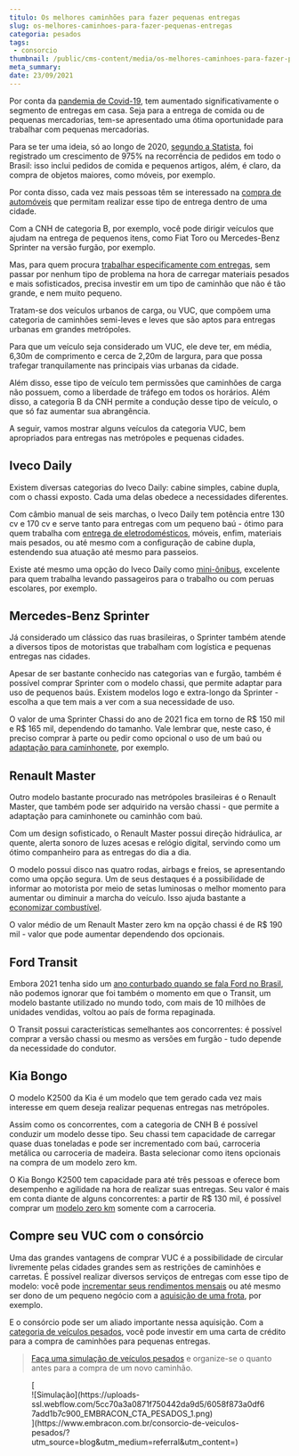 ```yaml
---
titulo: Os melhores caminhões para fazer pequenas entregas
slug: os-melhores-caminhoes-para-fazer-pequenas-entregas
categoria: pesados
tags:
 - consorcio
thumbnail: /public/cms-content/media/os-melhores-caminhoes-para-fazer-pequenas-entregas.jpg
meta_summary: 
date: 23/09/2021
---
```

Por conta da [pandemia de Covid-19](https://www.embracon.com.br/blog/como-guardar-dinheiro-em-tempos-de-pandemia), tem aumentado significativamente o segmento de entregas em casa. Seja para a entrega de comida ou de pequenas mercadorias, tem-se apresentado uma ótima oportunidade para trabalhar com pequenas mercadorias.

Para se ter uma ideia, só ao longo de 2020, [segundo a Statista](https://abolbrasil.org.br/posts/com-crescimento-do-delivery-durante-quarentena-logistica-de-entrega-se-destaca/), foi registrado um crescimento de 975% na recorrência de pedidos em todo o Brasil: isso inclui pedidos de comida e pequenos artigos, além, é claro, da compra de objetos maiores, como móveis, por exemplo.

Por conta disso, cada vez mais pessoas têm se interessado na [compra de automóveis](https://www.embracon.com.br/blog/como-comprar-um-carro-com-r-100-00-por-semana) que permitam realizar esse tipo de entrega dentro de uma cidade.

Com a CNH de categoria B, por exemplo, você pode dirigir veículos que ajudam na entrega de pequenos itens, como Fiat Toro ou Mercedes-Benz Sprinter na versão furgão, por exemplo.

Mas, para quem procura [trabalhar especificamente com entregas](https://www.embracon.com.br/blog/como-fazer-consorcio-sendo-autonomo), sem passar por nenhum tipo de problema na hora de carregar materiais pesados e mais sofisticados, precisa investir em um tipo de caminhão que não é tão grande, e nem muito pequeno.

Tratam-se dos veículos urbanos de carga, ou VUC, que compõem uma categoria de caminhões semi-leves e leves que são aptos para entregas urbanas em grandes metrópoles.

Para que um veículo seja considerado um VUC, ele deve ter, em média, 6,30m de comprimento e cerca de 2,20m de largura, para que possa trafegar tranquilamente nas principais vias urbanas da cidade.

Além disso, esse tipo de veículo tem permissões que caminhões de carga não possuem, como a liberdade de tráfego em todos os horários. Além disso, a categoria B da CNH permite a condução desse tipo de veículo, o que só faz aumentar sua abrangência.

A seguir, vamos mostrar alguns veículos da categoria VUC, bem apropriados para entregas nas metrópoles e pequenas cidades.

Iveco Daily 
------------

Existem diversas categorias do Iveco Daily: cabine simples, cabine dupla, com o chassi exposto. Cada uma delas obedece a necessidades diferentes.

Com câmbio manual de seis marchas, o Iveco Daily tem potência entre 130 cv e 170 cv e serve tanto para entregas com um pequeno baú - ótimo para quem trabalha com [entrega de eletrodomésticos](https://www.embracon.com.br/blog/dicas-para-comprar-eletrodomesticos-para-a-casa-nova), móveis, enfim, materiais mais pesados, ou até mesmo com a configuração de cabine dupla, estendendo sua atuação até mesmo para passeios.

Existe até mesmo uma opção do Iveco Daily como [mini-ônibus](https://www.embracon.com.br/blog/saiba-como-investir-em-veiculos-pesados-com-o-consorcio-embracon), excelente para quem trabalha levando passageiros para o trabalho ou com peruas escolares, por exemplo.

Mercedes-Benz Sprinter 
-----------------------

Já considerado um clássico das ruas brasileiras, o Sprinter também atende a diversos tipos de motoristas que trabalham com logística e pequenas entregas nas cidades.

Apesar de ser bastante conhecido nas categorias van e furgão, também é possível comprar Sprinter com o modelo chassi, que permite adaptar para uso de pequenos baús. Existem modelos logo e extra-longo da Sprinter - escolha a que tem mais a ver com a sua necessidade de uso.

O valor de uma Sprinter Chassi do ano de 2021 fica em torno de R$ 150 mil e R$ 165 mil, dependendo do tamanho. Vale lembrar que, neste caso, é preciso comprar à parte ou pedir como opcional o uso de um baú ou [adaptação para caminhonete](https://www.embracon.com.br/blog/7-dicas-para-escolher-entre-uma-caminhonete-ou-um-suv), por exemplo.

Renault Master 
---------------

Outro modelo bastante procurado nas metrópoles brasileiras é o Renault Master, que também pode ser adquirido na versão chassi - que permite a adaptação para caminhonete ou caminhão com baú.

Com um design sofisticado, o Renault Master possui direção hidráulica, ar quente, alerta sonoro de luzes acesas e relógio digital, servindo como um ótimo companheiro para as entregas do dia a dia.

O modelo possui disco nas quatro rodas, airbags e freios, se apresentando como uma opção segura. Um de seus destaques é a possibilidade de informar ao motorista por meio de setas luminosas o melhor momento para aumentar ou diminuir a marcha do veículo. Isso ajuda bastante a [economizar combustível](https://www.embracon.com.br/blog/como-economizar-em-tempos-de-gasolina-tao-cara).

O valor médio de um Renault Master zero km na opção chassi é de R$ 190 mil - valor que pode aumentar dependendo dos opcionais.

Ford Transit 
-------------

Embora 2021 tenha sido um [ano conturbado quando se fala Ford no Brasil](https://www.uol.com.br/carros/noticias/bbc/2021/01/14/ford-brasil-estilo-de-vida.htm), não podemos ignorar que foi também o momento em que o Transit, um modelo bastante utilizado no mundo todo, com mais de 10 milhões de unidades vendidas, voltou ao país de forma repaginada.

O Transit possui características semelhantes aos concorrentes: é possível comprar a versão chassi ou mesmo as versões em furgão - tudo depende da necessidade do condutor.

Kia Bongo 
----------

O modelo K2500 da Kia é um modelo que tem gerado cada vez mais interesse em quem deseja realizar pequenas entregas nas metrópoles.

Assim como os concorrentes, com a categoria de CNH B é possível conduzir um modelo desse tipo. Seu chassi tem capacidade de carregar quase duas toneladas e pode ser incrementado com baú, carroceria metálica ou carroceria de madeira. Basta selecionar como itens opcionais na compra de um modelo zero km.

O Kia Bongo K2500 tem capacidade para até três pessoas e oferece bom desempenho e agilidade na hora de realizar suas entregas. Seu valor é mais em conta diante de alguns concorrentes: a partir de R$ 130 mil, é possível comprar um [modelo zero km](https://www.embracon.com.br/blog/conquiste-seu-carro-zero-km-com-um-consorcio) somente com a carroceria.

Compre seu VUC com o consórcio 
-------------------------------

Uma das grandes vantagens de comprar VUC é a possibilidade de circular livremente pelas cidades grandes sem as restrições de caminhões e carretas. É possível realizar diversos serviços de entregas com esse tipo de modelo: você pode [incrementar seus rendimentos mensais](https://www.embracon.com.br/blog/7-dicas-de-como-conseguir-uma-renda-extra) ou até mesmo ser dono de um pequeno negócio com a [aquisição de uma frota](https://www.embracon.com.br/blog/tudo-que-voce-precisa-saber-sobre-renovacao-de-frotas), por exemplo.

E o consórcio pode ser um aliado importante nessa aquisição. Com a [categoria de veículos pesados](https://www.embracon.com.br/blog/saiba-como-investir-em-veiculos-pesados-com-o-consorcio-embracon), você pode investir em uma carta de crédito para a compra de caminhões para pequenas entregas.

> [Faça uma simulação de veículos pesados](https://www.embracon.com.br/consorcio-de-veiculos-pesados) e organize-se o quanto antes para a compra de um novo caminhão.

<figure class="w-richtext-figure-type-image w-richtext-align-center">[<div>![Simulação](https://uploads-ssl.webflow.com/5cc70a3a0871f750442da9d5/6058f873a0df67add1b7c900_EMBRACON_CTA_PESADOS_1.png)</div>](https://www.embracon.com.br/consorcio-de-veiculos-pesados/?utm_source=blog&utm_medium=referral&utm_content=)</figure>
